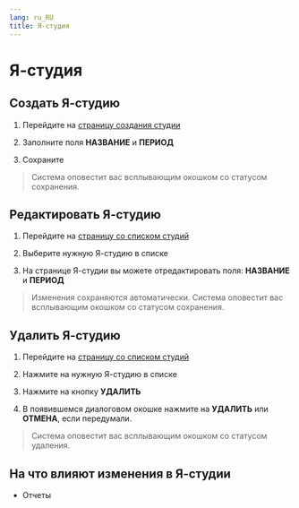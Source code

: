 ```yaml
---
lang: ru_RU
title: Я-студия
---
```


# Я-студия

## Создать Я-студию

1. Перейдите на [страницу создания студии](https://new-school.geekbase.ru/iamstudio/studio/create)

2. Заполните поля **НАЗВАНИЕ** и **ПЕРИОД** 

3. Сохраните

> Система оповестит вас всплывающим окошком со статусом сохранения.

## Редактировать Я-студию

1. Перейдите на [страницу со списком студий](https://new-school.geekbase.ru/iamstudio/studios)

2. Выберите нужную Я-студию в списке

3. На странице Я-студии вы можете отредактировать поля: **НАЗВАНИЕ** и **ПЕРИОД**

> Изменения сохраняются автоматически. Система оповестит вас всплывающим окошком со статусом сохранения.

## Удалить Я-студию

1. Перейдите на [страницу со списком студий](https://new-school.geekbase.ru/iamstudio/studios)

2. Нажмите на нужную Я-студию в списке

3. Нажмите на кнопку **УДАЛИТЬ**

4. В появившемся диалоговом окошке нажмите на **УДАЛИТЬ** или **ОТМЕНА**, если передумали.

> Система оповестит вас всплывающим окошком со статусом удаления.

## На что влияют изменения в Я-студии

- Отчеты